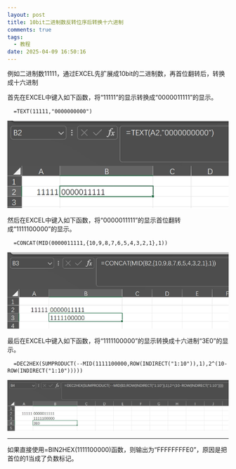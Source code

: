 ```yaml
---
layout: post
title: 10bit二进制数反转位序后转换十六进制
comments: true
tags:
  - 教程
date: 2025-04-09 16:50:16
---
```

例如二进制数11111，通过EXCEL先扩展成10bit的二进制数，再首位翻转后，转换成十六进制
<!--more-->
首先在EXCEL中键入如下函数，将“11111”的显示转换成“0000011111”的显示。
```
  =TEXT(11111,"0000000000")
```
![插入图片](/assets/images/250409_1.jpg)

然后在EXCEL中键入如下函数，将“0000011111”的显示首位翻转成“1111100000”的显示。
```
  =CONCAT(MID(0000011111,{10,9,8,7,6,5,4,3,2,1},1))
```
![插入图片](/assets/images/250409_2.jpg)

最后在EXCEL中键入如下函数，将“1111100000”的显示转换成十六进制“3E0”的显示。
```
  =DEC2HEX(SUMPRODUCT(--MID(1111100000,ROW(INDIRECT("1:10")),1),2^(10-ROW(INDIRECT("1:10")))))
```
![插入图片](/assets/images/250409_3.jpg)

***
如果直接使用=BIN2HEX(1111100000)函数，则输出为“FFFFFFFFE0”，原因是把首位的1当成了负数标记。

